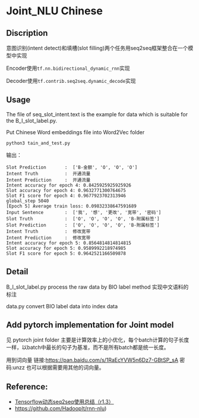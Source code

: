 # Joint_NLU Chinese 

## Discription

 意图识别(intent detect)和填槽(slot filling)两个任务用seq2seq框架整合在一个模型中实现

Encoder使用`tf.nn.bidirectional_dynamic_rnn`实现

Decoder使用`tf.contrib.seq2seq.dynamic_decode`实现

## Usage
The file of seq_slot_intent.text is the example for data which is suitable for the B_I_slot_label.py.

Put Chinese Word embeddings file into Word2Vec folder

```
python3 tain_and_test.py
```

输出：
```
Slot Prediction       :  ['B-金额', 'O', 'O', 'O']
Intent Truth          :  开通流量
Intent Prediction     :  开通流量
Intent accuracy for epoch 4: 0.8425925925925926
Slot accuracy for epoch 4: 0.9632771300764675
Slot F1 score for epoch 4: 0.9677923702313946
global_step 5040
[Epoch 5] Average train loss: 0.09832338647591689
Input Sentence        :  ['我', '想', '更改', '宽带', '密码']
Slot Truth            :  ['O', 'O', 'O', 'O', 'B-附属标签']
Slot Prediction       :  ['O', 'O', 'O', 'O', 'B-附属标签']
Intent Truth          :  修改宽带
Intent Prediction     :  修改宽带
Intent accuracy for epoch 5: 0.8564814814814815
Slot accuracy for epoch 5: 0.9589992218974985
Slot F1 score for epoch 5: 0.9642521166509878
```

## Detail

B_I_slot_label.py       process the raw data by BIO label method 实现中文语料的标注

data.py          		    convert BIO label data into index data

## Add pytorch implementation for Joint model
见 pytorch joint folder
主要是计算效率上的小优化，每个batch计算的句子长度一样，以batch中最长的句子为基准，而不是所有batch都是统一长度。

用到词向量 链接:https://pan.baidu.com/s/1RaEcYVW5n6Dz7-GBtSP_sA  密码:unzz 
也可以根据需要用其他的词向量。

## Reference:

- [Tensorflow动态seq2seq使用总结（r1.3）](https://github.com/applenob/RNN-for-Joint-NLU/blob/master/tensorflow_dynamic_seq2seq.md)
- https://github.com/HadoopIt/rnn-nlu)

